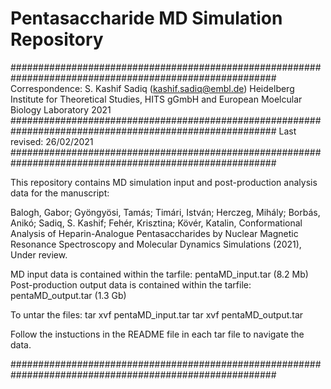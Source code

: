 # Pentasaccharide MD Simulation Repository

########################################################################################################
 Correspondence: S. Kashif Sadiq (kashif.sadiq@embl.de)
 Heidelberg Institute for Theoretical Studies, HITS gGmbH
 and
 European Moelcular Biology Laboratory
 2021
########################################################################################################
Last revised: 26/02/2021
########################################################################################################

 This repository contains MD simulation input and post-production analysis data for the manuscript:

Balogh, Gabor; Gyöngyösi, Tamás; Timári, István; Herczeg, Mihály; Borbás, Anikó; Sadiq, S. Kashif; Fehér, Krisztina; Kövér, Katalin, Conformational Analysis of Heparin-Analogue Pentasaccharides by Nuclear Magnetic Resonance Spectroscopy and Molecular Dynamics Simulations (2021), Under review.

MD input data is contained within the tarfile: pentaMD_input.tar (8.2 Mb)
Post-production output data is contained within the tarfile: pentaMD_output.tar (1.3 Gb)

To untar the files:
tar xvf pentaMD_input.tar
tar xvf pentaMD_output.tar

Follow the instuctions in the README file in each tar file to navigate the data. 

########################################################################################################

